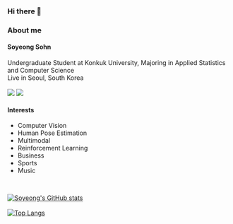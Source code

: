 ### Hi there 👋

<!--
**soyeongsohn/soyeongsohn** is a ✨ _special_ ✨ repository because its `README.md` (this file) appears on your GitHub profile.

Here are some ideas to get you started:

- 🔭 I’m currently working on ...
- 🌱 I’m currently learning ...
- 👯 I’m looking to collaborate on ...
- 🤔 I’m looking for help with ...
- 💬 Ask me about ...
- 📫 How to reach me: ...
- 😄 Pronouns: ...
- ⚡ Fun fact: ...
-->

### About me
#### Soyeong Sohn
Undergraduate Student at Konkuk University, Majoring in Applied Statistics and Computer Science  <br/>
Live in Seoul, South Korea <br/>  
<a href="mailto:sohn.soyeong@gmail.com"><img src="https://img.shields.io/badge/Gmail-EA4335?style=flat-square&logo=Gmail&logoColor=white"/></a>
<a href="https://www.linkedin.com/in/soyeongsohn"><img src="https://img.shields.io/badge/LinkedIn-0077B5?style=flat-square&logo=linkedin&logoColor=white"/></a>
#### Interests
- Computer Vision
- Human Pose Estimation
- Multimodal
- Reinforcement Learning
- Business
- Sports
- Music
<br/>
<!--
#### Skills
<img src="https://img.shields.io/badge/Python-3776AB?style=plastic&logo=Python&logoColor=white"/></a>
<img src="https://img.shields.io/badge/Git-F05032?style=plastic&logo=Git&logoColor=white"/></a>
<img src="https://img.shields.io/badge/GitHub-181717?style=plastic&logo=GitHub&logoColor=white"/></a>
</div>
-->

[![Soyeong's GitHub stats](https://github-readme-stats.vercel.app/api?username=soyeongsohn&theme=tokyonight)](https://github.com/anuraghazra/github-readme-stats)
<br/>
<br/>
[![Top Langs](https://github-readme-stats.vercel.app/api/top-langs/?username=soyeongsohn&layout=compact&hide=jupyter%20notebook)](https://github.com/anuraghazra/github-readme-stats)
